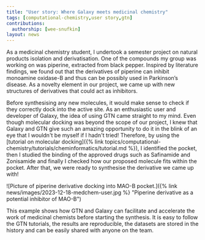 ```yaml
---
title: "User story: Where Galaxy meets medicinal chemistry"
tags: [computational-chemistry,user story,gtn]
contributions:
  authorship: [wee-snufkin]
layout: news
---
```


As a medicinal chemistry student, I undertook a semester project on natural products isolation and derivatisation. One of the compounds my group was working on was piperine, extracted from black pepper. Inspired by literature findings, we found out that the derivatives of piperine can inhibit monoamine oxidase-B and thus can be possibly used in Parkinson’s disease. As a novelty element in our project, we came up with new structures of derivatives that could act as inhibitors.

Before synthesising any new molecules, it would make sense to check if they correctly dock into the active site. As an enthusiastic user and developer of Galaxy, the idea of using GTN came straight to my mind. Even though molecular docking was beyond the scope of our project, I knew that Galaxy and GTN give such an amazing opportunity to do it in the blink of an eye that I wouldn't be myself if I hadn't tried! Therefore, by using the [tutorial on molecular docking]({% link topics/computational-chemistry/tutorials/cheminformatics/tutorial.md %}), I identified the pocket, then I studied the binding of the approved drugs such as Safinamide and Zonisamide and finally I checked how our proposed molecule fits within the pocket. After that, we were ready to synthesise the derivative we came up with!

![Picture of piperine derivative docking into MAO-B pocket.]({% link news/images/2023-12-18-medchem-user.jpg %} "Piperine derivative as a potential inhibitor of MAO-B")

This example shows how GTN and Galaxy can facilitate and accelerate the work of medicinal chemists before starting the synthesis. It is easy to follow the GTN tutorials, the results are reproducible, the datasets are stored in the history and can be easily shared with anyone on the team.


